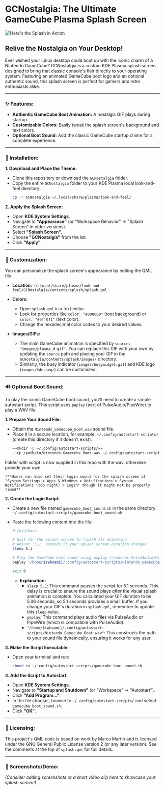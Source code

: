 # GCNostalgia: The Ultimate GameCube Plasma Splash Screen

![Here's the Splash in Action](https://github.com/valkyrie-system/GCNostalgia/blob/main/GCNostalgia.gif)

## Relive the Nostalgia on Your Desktop!

Ever wished your Linux desktop could boot up with the iconic charm of a Nintendo GameCube? GCNostalgia is a custom KDE Plasma splash screen designed to bring that classic console's flair directly to your operating system. Featuring an animated GameCube boot logo and an optional authentic sound, this splash screen is perfect for gamers and retro enthusiasts alike.

---

### ✨ Features:

* **Authentic GameCube Boot Animation:** A nostalgic GIF plays during startup.
* **Customizable Colors:** Easily tweak the splash screen's background and text colors.
* **Optional Boot Sound:** Add the classic GameCube startup chime for a complete experience.

---

### 🚀 Installation:

**1. Download and Place the Theme:**

* Clone this repository or download the `GCNostalgia` folder.
* Copy the entire `GCNostalgia` folder to your KDE Plasma local look-and-feel directory:
    ```bash
    cp -r GCNostalgia ~/.local/share/plasma/look-and-feel/
    ```

**2. Apply the Splash Screen:**

* Open **KDE System Settings**.
* Navigate to **"Appearance"** (or "Workspace Behavior" -> "Splash Screen" in older versions).
* Select **"Splash Screen"**.
* Choose **"GCNostalgia"** from the list.
* Click **"Apply"**.

---

### 🎨 Customization:

You can personalize the splash screen's appearance by editing the QML file:

* **Location:** `~/.local/share/plasma/look-and-feel/GCNostalgia/contents/splash/splash.qml`

* **Colors:**
    * Open `splash.qml` in a text editor.
    * Look for properties like `color: "#000000"` (root background) or `color: "#eff0f1"` (text color).
    * Change the hexadecimal color codes to your desired values.

* **Images/GIFs:**
    * The main GameCube animation is specified by `source: "images/plasma_d.gif"`. You can replace this GIF with your own by updating the `source` path and placing your GIF in the `GCNostalgia/contents/splash/images/` directory.
    * Similarly, the busy indicator (`images/busywidget.gif`) and KDE logo (`images/kde.svgz`) can be customized.

---

### 🔊 Optional Boot Sound:

To play the iconic GameCube boot sound, you'll need to create a simple autostart script. This script uses `paplay` (part of PulseAudio/PipeWire) to play a WAV file.

**1. Prepare Your Sound File:**

* Obtain the `Nintendo_Gamecube_Boot.wav` sound file.
* Place it in a secure location, for example: `~/.config/autostart-scripts/` (create this directory if it doesn't exist).
    ```bash
    ~~mkdir -p ~/.config/autostart-scripts/~~
    ~~cp /path/to/Nintendo_Gamecube_Boot.wav ~/.config/autostart-scripts/~~
    ```
Folder with script is now supplied in this repo with the wav, otherwise provide your own

    ***Users can also set their login sound for the splash screen at "System Settings > Apps & Windows > Notifications > System Notifications (top right) > Login" though it might not be properly timed**

**2. Create the Login Script:**

* Create a new file named `gamecube_boot_sound.sh` in the same directory:
    `~/.config/autostart-scripts/gamecube_boot_sound.sh`

* Paste the following content into the file:
    ```bash
    #!/bin/bash

    # Wait for the splash screen to finish its animation
    # Adjust '5.1' seconds if your splash screen duration changes
    sleep 5.1

    # Play the GameCube boot sound using paplay (requires PulseAudio/PipeWire)
    paplay "/home/$(whoami)/.config/autostart-scripts/Nintendo_Gamecube_Boot.wav"

    exit 0
    ```
    * **Explanation:**
        * `sleep 5.1`: This command pauses the script for 5.1 seconds. This delay is crucial to ensure the sound plays *after* the visual splash animation is complete. You calculated your GIF duration to be 5.06 seconds, so 5.1 seconds provides a small buffer. If you change your GIF's duration in `splash.qml`, remember to update this `sleep` value.
        * `paplay`: This command plays audio files via PulseAudio or PipeWire (which is compatible with PulseAudio).
        * `"/home/$(whoami)/.config/autostart-scripts/Nintendo_Gamecube_Boot.wav"`: This constructs the path to your sound file dynamically, ensuring it works for any user.

**3. Make the Script Executable:**

* Open your terminal and run:
    ```bash
    chmod +x ~/.config/autostart-scripts/gamecube_boot_sound.sh
    ```

**4. Add the Script to Autostart:**

* Open **KDE System Settings**.
* Navigate to **"Startup and Shutdown"** (or "Workspace" -> "Autostart").
* Click **"Add Program..."**.
* In the file chooser, browse to `~/.config/autostart-scripts/` and select `gamecube_boot_sound.sh`.
* Click **"OK"**.

---

### 📄 Licensing:

This project's QML code is based on work by Marco Martin and is licensed under the GNU General Public License version 2 (or any later version). See the comments at the top of `splash.qml` for full details.

---

### 📸 Screenshots/Demo:

*(Consider adding screenshots or a short video clip here to showcase your splash screen!)*

